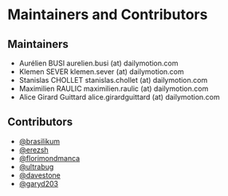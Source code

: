 Maintainers and Contributors
============================

Maintainers
-----------

* Aurélien BUSI aurelien.busi (at) dailymotion.com
* Klemen SEVER klemen.sever (at) dailymotion.com
* Stanislas CHOLLET stanislas.chollet (at) dailymotion.com
* Maximilien RAULIC maximilien.raulic (at) dailymotion.com
* Alice Girard Guittard alice.girardguittard (at) dailymotion.com

Contributors
------------

* [@brasilikum](https://github.com/brasilikum)
* [@erezsh](https://github.com/erezsh)
* [@florimondmanca](https://github.com/florimondmanca)
* [@ultrabug](https://github.com/ultrabug)
* [@davestone](https://github.com/davestone)
* [@garyd203](https://github.com/garyd203)
